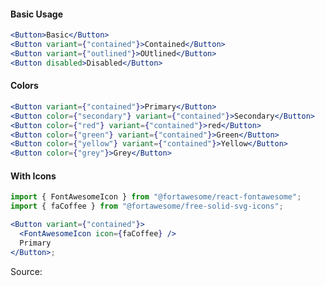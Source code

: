 #### Basic Usage

```jsx padded
<Button>Basic</Button>
<Button variant={"contained"}>Contained</Button>
<Button variant={"outlined"}>OUtlined</Button>
<Button disabled>Disabled</Button>
```

#### Colors

```jsx padded
<Button variant={"contained"}>Primary</Button>
<Button color={"secondary"} variant={"contained"}>Secondary</Button>
<Button color={"red"} variant={"contained"}>red</Button>
<Button color={"green"} variant={"contained"}>Green</Button>
<Button color={"yellow"} variant={"contained"}>Yellow</Button>
<Button color={"grey"}>Grey</Button>
```

#### With Icons

```jsx padded
import { FontAwesomeIcon } from "@fortawesome/react-fontawesome";
import { faCoffee } from "@fortawesome/free-solid-svg-icons";

<Button variant={"contained"}>
  <FontAwesomeIcon icon={faCoffee} />
  Primary
</Button>;
```

Source:

```js { "file": "./Button.js" }
```
